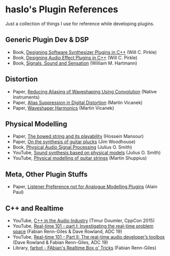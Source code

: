 # haslo's Plugin References

Just a collection of things I use for reference while developing plugins.

## Generic Plugin Dev & DSP

* Book, [Designing Software Synthesizer Plugins in C++](https://www.willpirkle.com/synthbook/) (Will C. Pirkle)
* Book, [Designing Audio Effect Plugins in C++](https://www.willpirkle.com/fx-book/) (Will C. Pirkle)
* Book, [Signals, Sound and Sensation](https://web.pa.msu.edu/acoustics/ssands.htm) (William M. Hartmann)

## Distortion

* Paper, [Reducing Aliasing of Waveshaping Using Convolution](http://dafx16.vutbr.cz/dafxpapers/20-DAFx-16_paper_41-PN.pdf) (Native Instruments)
* Paper, [Alias Suppression in Digital Distortion](https://vicanek.de/articles/AADistortion.pdf) (Martin Vicanek)
* Paper, [Waveshaper Harmonics](https://vicanek.de/articles/WaveshaperHarmonix.pdf) (Martin Vicanek)

## Physical Modelling

* Paper, [The bowed string and its playability](https://escholarship.mcgill.ca/downloads/q811kn41m.pdf) (Hossein Mansour)
* Paper, [On the synthesis of guitar plucks](https://www.researchgate.net/publication/228935188_On_the_synthesis_of_guitar_plucks) (Jim Woodhouse)
* Book, [Physical Audio Signal Processing](https://ccrma.stanford.edu/~jos/pasp/) (Julius O. Smith)
* YouTube, [Sound synthesis based on physical models](https://www.youtube.com/watch?v=dUcNzPhZdwk) (Julius O. Smith)
* YouTube, [Physical modelling of guitar strings](https://www.youtube.com/watch?v=sxt5rxF_PdI) (Martin Shuppius)

## Meta, Other Plugin Stuffs

* Paper, [Listener Preference not for Analogue Modelling Plugins](https://www.apmastering.com/#studies) (Alain Paul)

## C++ and Realtime

* YouTube, [C++ in the Audio Industry](https://www.youtube.com/watch?v=boPEO2auJj4) (Timur Doumler, CppCon 2015)
* YouTube, [Real-time 101 - part I: Investigating the real-time problem space](https://www.youtube.com/watch?v=Q0vrQFyAdWI) (Fabian Renn-Giles & Dave Rowland, ADC 19)
* YouTube, [Real-time 101 - Part II: The real-time audio developer’s toolbox](https://www.youtube.com/watch?v=PoZAo2Vikbo) (Dave Rowland & Fabian Renn-Giles, ADC 19)
* Library, [farbot - FAbian's Realtime Box o' Tricks](https://github.com/hogliux/farbot) (Fabian Renn-Giles)

